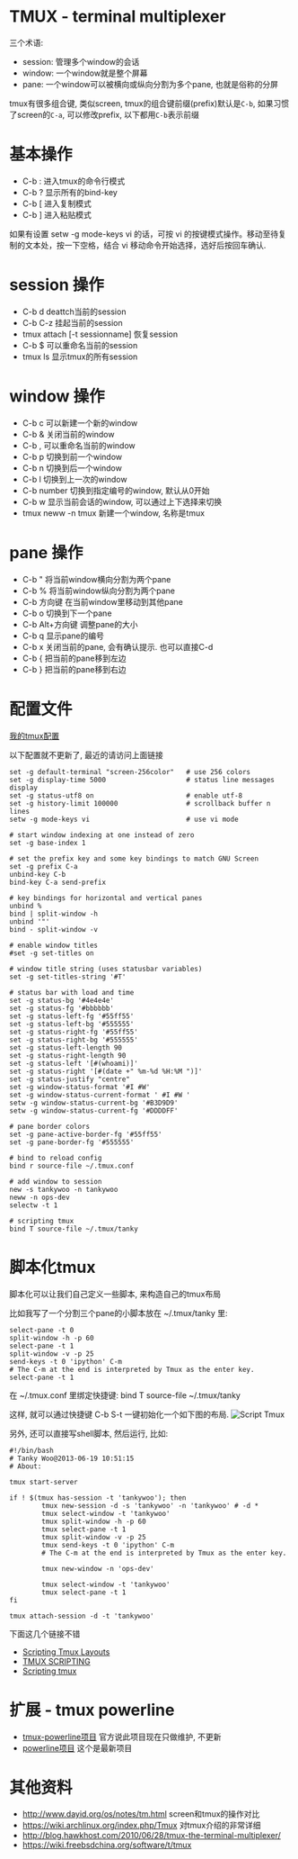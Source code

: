 # TMUX - terminal multiplexer #

三个术语:

* session: 管理多个window的会话
* window: 一个window就是整个屏幕
* pane: 一个window可以被横向或纵向分割为多个pane, 也就是俗称的分屏

tmux有很多组合键, 类似screen, tmux的组合键前缀(prefix)默认是`C-b`, 如果习惯了screen的`C-a`, 可以修改prefix, 以下都用`C-b`表示前缀

# 基本操作 #

* C-b : 进入tmux的命令行模式
* C-b ? 显示所有的bind-key
* C-b [ 进入复制模式
* C-b ] 进入粘贴模式

如果有设置 setw -g mode-keys vi 的话，可按 vi 的按键模式操作。移动至待复制的文本处，按一下空格，结合 vi 移动命令开始选择，选好后按回车确认.

# session 操作 #

* C-b d deattch当前的session
* C-b C-z 挂起当前的session
* tmux attach [-t sessionname] 恢复session
* C-b $ 可以重命名当前的session
* tmux ls 显示tmux的所有session

# window 操作 #

* C-b c 可以新建一个新的window
* C-b & 关闭当前的window
* C-b , 可以重命名当前的window
* C-b p 切换到前一个window
* C-b n 切换到后一个window
* C-b l 切换到上一次的window
* C-b number 切换到指定编号的window, 默认从0开始
* C-b w 显示当前会话的window, 可以通过上下选择来切换
* tmux neww -n tmux 新建一个window, 名称是tmux

# pane 操作 #

* C-b " 将当前window横向分割为两个pane
* C-b % 将当前window纵向分割为两个pane
* C-b 方向键 在当前window里移动到其他pane
* C-b o 切换到下一个pane
* C-b Alt+方向键 调整pane的大小
* C-b q 显示pane的编号
* C-b x 关闭当前的pane, 会有确认提示. 也可以直接C-d
* C-b { 把当前的pane移到左边
* C-b } 把当前的pane移到右边

# 配置文件 #

[我的tmux配置](https://github.com/tankywoo/linux-autoconfig/blob/master/.tmux.conf)

以下配置就不更新了, 最近的请访问上面链接

	set -g default-terminal "screen-256color"   # use 256 colors
	set -g display-time 5000                    # status line messages display
	set -g status-utf8 on                       # enable utf-8
	set -g history-limit 100000                 # scrollback buffer n lines
	setw -g mode-keys vi                        # use vi mode

	# start window indexing at one instead of zero
	set -g base-index 1

	# set the prefix key and some key bindings to match GNU Screen
	set -g prefix C-a
	unbind-key C-b
	bind-key C-a send-prefix

	# key bindings for horizontal and vertical panes
	unbind %
	bind | split-window -h
	unbind '"'
	bind - split-window -v

	# enable window titles
	#set -g set-titles on

	# window title string (uses statusbar variables)
	set -g set-titles-string '#T'

	# status bar with load and time
	set -g status-bg '#4e4e4e'
	set -g status-fg '#bbbbbb'
	set -g status-left-fg '#55ff55'
	set -g status-left-bg '#555555'
	set -g status-right-fg '#55ff55'
	set -g status-right-bg '#555555'
	set -g status-left-length 90
	set -g status-right-length 90
	set -g status-left '[#(whoami)]'
	set -g status-right '[#(date +" %m-%d %H:%M ")]'
	set -g status-justify "centre"
	set -g window-status-format '#I #W'
	set -g window-status-current-format ' #I #W '
	setw -g window-status-current-bg '#B3D9D9'
	setw -g window-status-current-fg '#DDDDFF'

	# pane border colors
	set -g pane-active-border-fg '#55ff55'
	set -g pane-border-fg '#555555'

	# bind to reload config
	bind r source-file ~/.tmux.conf

	# add window to session
	new -s tankywoo -n tankywoo
	neww -n ops-dev
	selectw -t 1

	# scripting tmux
	bind T source-file ~/.tmux/tanky

# 脚本化tmux #

脚本化可以让我们自己定义一些脚本, 来构造自己的tmux布局

比如我写了一个分割三个pane的小脚本放在 ~/.tmux/tanky 里:

	select-pane -t 0
	split-window -h -p 60
	select-pane -t 1
	split-window -v -p 25
	send-keys -t 0 'ipython' C-m
	# The C-m at the end is interpreted by Tmux as the enter key.
	select-pane -t 1

在 ~/.tmux.conf 里绑定快捷键: bind T source-file ~/.tmux/tanky

这样, 就可以通过快捷键 C-b S-t 一键初始化一个如下图的布局.
![Script Tmux](http://wutianqi-wiki.b0.upaiyun.com/tmux_new.png)

另外, 还可以直接写shell脚本, 然后运行, 比如:

	#!/bin/bash
	# Tanky Woo@2013-06-19 10:51:15
	# About:

	tmux start-server

	if ! $(tmux has-session -t 'tankywoo'); then
	        tmux new-session -d -s 'tankywoo' -n 'tankywoo' # -d *
	        tmux select-window -t 'tankywoo'
	        tmux split-window -h -p 60
	        tmux select-pane -t 1
	        tmux split-window -v -p 25
	        tmux send-keys -t 0 'ipython' C-m
	        # The C-m at the end is interpreted by Tmux as the enter key.

	        tmux new-window -n 'ops-dev'

	        tmux select-window -t 'tankywoo'
	        tmux select-pane -t 1
	fi

	tmux attach-session -d -t 'tankywoo'


下面这几个链接不错

* [Scripting Tmux Layouts](http://amjith.blogspot.com/2011/08/scripting-tmux-layouts.html)
* [TMUX SCRIPTING](http://blog.htbaa.com/news/tmux-scripting)
* [Scripting tmux](http://toastdriven.com/blog/2009/oct/09/scripting-tmux/)

# 扩展 - tmux powerline #

* [tmux-powerline项目](https://github.com/erikw/tmux-powerline) 官方说此项目现在只做维护, 不更新
* [powerline项目](https://github.com/Lokaltog/powerline) 这个是最新项目

# 其他资料 #

* http://www.dayid.org/os/notes/tm.html screen和tmux的操作对比
* https://wiki.archlinux.org/index.php/Tmux 对tmux介绍的非常详细
* http://blog.hawkhost.com/2010/06/28/tmux-the-terminal-multiplexer/
* https://wiki.freebsdchina.org/software/t/tmux
